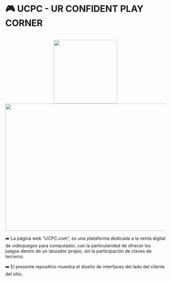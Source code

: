 # 🎮 UCPC - UR CONFIDENT PLAY CORNER
<div align="center">
	<br>
	<img src="https://www.google.com/url?sa=i&url=https%3A%2F%2Ftecnovortex.com%2Fglorious-pc-master-race-y-el-orgullo-del-pc-gamer%2F&psig=AOvVaw2i7UeOeJqV0u5j6gyGDaFv&ust=1595022820376000&source=images&cd=vfe&ved=0CAIQjRxqFwoTCKiin5jh0uoCFQAAAAAdAAAAABAD?sanitize=true" width="200" height="200">
	<br>
    	<img src="https://bingimages.herokuapp.com/unsplash1" width="800" height="400">
</div>
  
 ➡️  La página web “UCPC.com”, es una plataforma dedicada a la venta digital de videojuegos para computador,
      con la particularidad de ofrecer los juegos dentro de un lanzador propio, sin la participación de claves de terceros.
      
 ➡️  El presente repositirio muestra el diseño de interfaces del lado del cliente del sitio.
